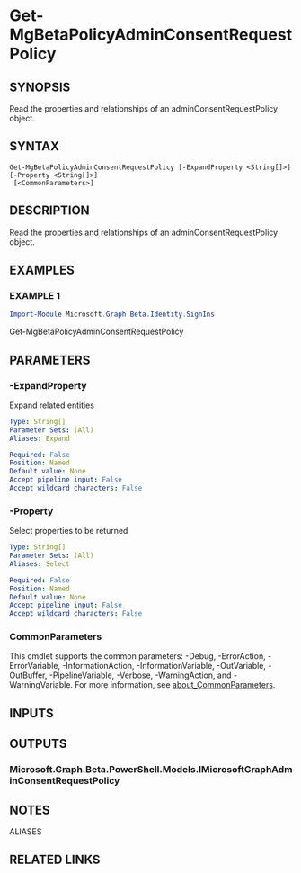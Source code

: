 ﻿---
external help file: Microsoft.Graph.Beta.Identity.SignIns-help.xml
Module Name: Microsoft.Graph.Beta.Identity.SignIns
online version: https://learn.microsoft.com/powershell/module/microsoft.graph.beta.identity.signins/get-mgbetapolicyadminconsentrequestpolicy
schema: 2.0.0
---

# Get-MgBetaPolicyAdminConsentRequestPolicy

## SYNOPSIS
Read the properties and relationships of an adminConsentRequestPolicy object.

## SYNTAX

```
Get-MgBetaPolicyAdminConsentRequestPolicy [-ExpandProperty <String[]>] [-Property <String[]>]
 [<CommonParameters>]
```

## DESCRIPTION
Read the properties and relationships of an adminConsentRequestPolicy object.

## EXAMPLES

### EXAMPLE 1
```powershell
Import-Module Microsoft.Graph.Beta.Identity.SignIns
```

Get-MgBetaPolicyAdminConsentRequestPolicy

## PARAMETERS

### -ExpandProperty
Expand related entities

```yaml
Type: String[]
Parameter Sets: (All)
Aliases: Expand

Required: False
Position: Named
Default value: None
Accept pipeline input: False
Accept wildcard characters: False
```

### -Property
Select properties to be returned

```yaml
Type: String[]
Parameter Sets: (All)
Aliases: Select

Required: False
Position: Named
Default value: None
Accept pipeline input: False
Accept wildcard characters: False
```

### CommonParameters
This cmdlet supports the common parameters: -Debug, -ErrorAction, -ErrorVariable, -InformationAction, -InformationVariable, -OutVariable, -OutBuffer, -PipelineVariable, -Verbose, -WarningAction, and -WarningVariable. For more information, see [about_CommonParameters](http://go.microsoft.com/fwlink/?LinkID=113216).

## INPUTS

## OUTPUTS

### Microsoft.Graph.Beta.PowerShell.Models.IMicrosoftGraphAdminConsentRequestPolicy
## NOTES

ALIASES

## RELATED LINKS
